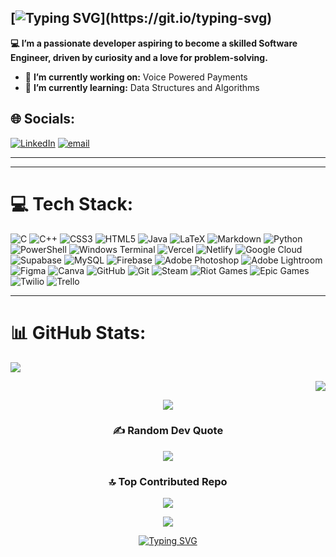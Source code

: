 ## [![Typing SVG](https://readme-typing-svg.demolab.com?font=Fira+Code&size=30&pause=1000&width=435&lines=Hi+There+%F0%9F%91%8B;I'm+Hiten!)](https://git.io/typing-svg)

**💻 I’m a passionate developer aspiring to become a skilled Software Engineer, driven by curiosity and a love for problem-solving.**
- 🔭 **I’m currently working on:** Voice Powered Payments
- 🌱 **I’m currently learning:** Data Structures and Algorithms


  
## 🌐 Socials:
[![LinkedIn](https://img.shields.io/badge/LinkedIn-%230077B5.svg?logo=linkedin&logoColor=white)](https://linkedin.com/in/https://www.linkedin.com/in/hiten-raj-singh-451998283/) [![email](https://img.shields.io/badge/Email-D14836?logo=gmail&logoColor=white)](mailto:hitencse75@gmail.com)

---
<!-- Snake Game Repo View -->



---

# 💻 Tech Stack:
![C](https://img.shields.io/badge/c-%2300599C.svg?style=plastic&logo=c&logoColor=white) ![C++](https://img.shields.io/badge/c++-%2300599C.svg?style=plastic&logo=c%2B%2B&logoColor=white) ![CSS3](https://img.shields.io/badge/css3-%231572B6.svg?style=plastic&logo=css3&logoColor=white) ![HTML5](https://img.shields.io/badge/html5-%23E34F26.svg?style=plastic&logo=html5&logoColor=white) ![Java](https://img.shields.io/badge/java-%23ED8B00.svg?style=plastic&logo=openjdk&logoColor=white) ![LaTeX](https://img.shields.io/badge/latex-%23008080.svg?style=plastic&logo=latex&logoColor=white) ![Markdown](https://img.shields.io/badge/markdown-%23000000.svg?style=plastic&logo=markdown&logoColor=white) ![Python](https://img.shields.io/badge/python-3670A0?style=plastic&logo=python&logoColor=ffdd54) ![PowerShell](https://img.shields.io/badge/PowerShell-%235391FE.svg?style=plastic&logo=powershell&logoColor=white) ![Windows Terminal](https://img.shields.io/badge/Windows%20Terminal-%234D4D4D.svg?style=plastic&logo=windows-terminal&logoColor=white) ![Vercel](https://img.shields.io/badge/vercel-%23000000.svg?style=plastic&logo=vercel&logoColor=white) ![Netlify](https://img.shields.io/badge/netlify-%23000000.svg?style=plastic&logo=netlify&logoColor=#00C7B7) ![Google Cloud](https://img.shields.io/badge/GoogleCloud-%234285F4.svg?style=plastic&logo=google-cloud&logoColor=white) ![Supabase](https://img.shields.io/badge/Supabase-3ECF8E?style=plastic&logo=supabase&logoColor=white) ![MySQL](https://img.shields.io/badge/mysql-4479A1.svg?style=plastic&logo=mysql&logoColor=white) ![Firebase](https://img.shields.io/badge/firebase-a08021?style=plastic&logo=firebase&logoColor=ffcd34) ![Adobe Photoshop](https://img.shields.io/badge/adobe%20photoshop-%2331A8FF.svg?style=plastic&logo=adobe%20photoshop&logoColor=white) ![Adobe Lightroom](https://img.shields.io/badge/Adobe%20Lightroom-31A8FF.svg?style=plastic&logo=Adobe%20Lightroom&logoColor=white) ![Figma](https://img.shields.io/badge/figma-%23F24E1E.svg?style=plastic&logo=figma&logoColor=white) ![Canva](https://img.shields.io/badge/Canva-%2300C4CC.svg?style=plastic&logo=Canva&logoColor=white) ![GitHub](https://img.shields.io/badge/github-%23121011.svg?style=plastic&logo=github&logoColor=white) ![Git](https://img.shields.io/badge/git-%23F05033.svg?style=plastic&logo=git&logoColor=white) ![Steam](https://img.shields.io/badge/steam-%23000000.svg?style=plastic&logo=steam&logoColor=white) ![Riot Games](https://img.shields.io/badge/riotgames-D32936.svg?style=plastic&logo=riotgames&logoColor=white) ![Epic Games](https://img.shields.io/badge/epicgames-%23313131.svg?style=plastic&logo=epicgames&logoColor=white) ![Twilio](https://img.shields.io/badge/Twilio-F22F46?style=plastic&logo=Twilio&logoColor=white) ![Trello](https://img.shields.io/badge/Trello-%23026AA7.svg?style=plastic&logo=Trello&logoColor=white)

---

# 📊 GitHub Stats:
![](https://github-readme-stats.vercel.app/api?username=IHRSI&theme=ambient_gradient&hide_border=false&include_all_commits=true&count_private=true)<br/>
<div align="right">

![](https://nirzak-streak-stats.vercel.app/?user=IHRSI&theme=ambient_gradient&hide_border=false)<br/>
</div>
<div align="center">
  
![](https://github-readme-stats.vercel.app/api/top-langs/?username=IHRSI&theme=ambient_gradient&hide_border=false&include_all_commits=true&count_private=true&layout=compact)
</div>

<div align="center">

### ✍️ Random Dev Quote
![](https://quotes-github-readme.vercel.app/api?type=horizontal&theme=dark)


### 🔝 Top Contributed Repo
![](https://github-contributor-stats.vercel.app/api?username=IHRSI&limit=5&theme=moltack&combine_all_yearly_contributions=true)

[![](https://visitcount.itsvg.in/api?id=IHRSI&icon=6&color=2)](https://visitcount.itsvg.in)

[![Typing SVG](https://readme-typing-svg.demolab.com?font=Fira+Code&size=30&pause=1000&width=435&lines=Thank+You!;For+visiting)](https://git.io/typing-svg)

</div>
